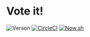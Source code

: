 # Vote it!

![Verson](https://img.shields.io/badge/version-beta-yellow.svg?style=for-the-badge)
[![CircleCI](https://img.shields.io/circleci/build/github/eugrdn/vote-it.svg?style=for-the-badge)](https://circleci.com/gh/eugrdn/vote-it/tree/master)
[![Now.sh](https://img.shields.io/badge/deployed%20with-now.sh-black.svg?style=for-the-badge)](https://vote-it.eugrdn.me)
